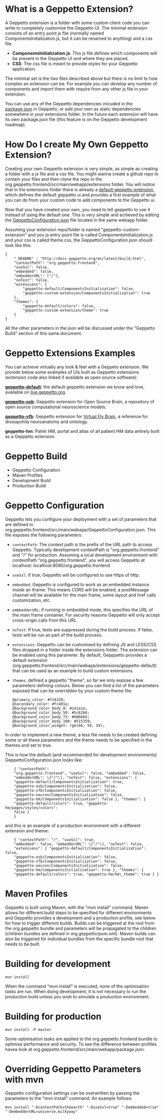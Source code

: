What is a Geppetto Extension?
==============

A Geppetto extension is a folder with some custom client code you can write to completely customise the Geppetto UI. The minimal extension consists of an entry point js file (normally named ComponentsInitialization.js, but it can be renamed to anything) and a css file. 

- **ComponentsInitialization.js**: This js file defines which components will be present in the Geppetto UI and where they are placed. 
- **CSS**: The css file is meant to provide styles for your Geppetto application. 

The minimal set is the two files described above but there is no limit to how complex an extension can be. For example you can develop any number of components and import them with require from any other js file in your extension. 

You can use any of the Geppetto dependencies inlcuded in the [package.json](https://github.com/openworm/org.geppetto.frontend/blob/master/src/main/webapp/package.json) in Geppetto, or add your own as static dependencies somewhere in your extensions folder. In the future each extension will have its own package.json file (this feature is on the Geppetto development roadmap). 

How Do I create My Own Geppetto Extension?
==============

Creating your own Geppetto extension is very simple, as simple as creating a folder with a js file and a css file. You might wanna create a github repo to contain your files and then clone the repo in the org.geppetto.frontend/scr/main/webapp/extensions folder. You will notice that in the extensions folder there is already a [default geppetto extension](https://github.com/openworm/org.geppetto.frontend/tree/master/src/main/webapp/extensions/geppetto-default), which defines the default geppetto ui and provides a first example of what you can do from your custom code to add components to the Geppetto ui. 

Now that you have created your own, you need to tell geppetto to use it instead of using the default one. This is very simple and achieved by editing the [GeppettoConfiguration.json](https://github.com/openworm/org.geppetto.frontend/blob/master/src/main/webapp/GeppettoConfiguration.json) file located in the same webapp folder. 

Assuming your extension repo/folder is named "geppetto-custom-extension" and you js entry point file is called ComponentsInitialization.js and your css is called theme.css, the GeppettoConfiguration.json should look like this:

```
{
    "_README" : "http://docs.geppetto.org/en/latest/build.html",
    "contextPath": "org.geppetto.frontend",
    "useSsl": false,
    "embedded": false,
    "embedderURL": ["/"],
    "noTest": false,
    "extensions": {
        "geppetto-default/ComponentsInitialization": false,
        "geppetto-custom-extension/ComponentsInitialization": true
    },
    "themes": {
        "geppetto-default/colors": false,
        "geppetto-custom-extension/theme": true
    }
}
```
All the other parameters in the json will be discussed under the "Geppetto Build" section of this same document. 

Geppetto Extensions Examples
==============

You can achieve virtually any look & feel with a Geppeto extension. We provide below some examples of UIs built as Geppetto extensions (extension code also linked if available as open source software):

[**geppetto-default**](https://github.com/openworm/org.geppetto.frontend/tree/master/src/main/webapp/extensions/geppetto-default): the default geppetto extension we know and love, available on [live.geppetto.org](https://live.geppetto.org/). 

[**geppetto-osb**](https://github.com/OpenSourceBrain/geppetto-osb/tree/development): Geppetto extension for Open Source Brain, a repository of open source computational neuroscience models.

[**geppetto-vfb**](https://github.com/VirtualFlyBrain/geppetto-vfb/tree/development): Geppetto extension for [Virtual Fly Brain](https://v2a.virtualflybrain.org/), a reference for drosopohila neuroanatomy and ontology. 

**geppetto-hm**: Patiet HM, portal and atlas of all patient HM data antirely built as a Geppetto extension. 

Geppetto Build
==============

-   Geppetto Configuration
-   Maven Profiles
-   Development Build
-   Production Build

Geppetto Configuration
======================

Geppetto lets you configure your deployment with a set of parameters
that are defined in
org.geppetto.frontend/src/main/webapp/GeppettoConfiguration.json. This
file exposes the following parameters:

-   `contextPath`: The context path is the prefix of the URL path to
    access Geppetto. Typically development contextPath is
    "org.geppetto.frontend" and "/" for production. Assuming a local
    development environment with contextPath "org.geppetto.frontend",
    you will access Geppetto at localhost:
    localhost:8080/org.geppetto.frontend
-   `useSsl`: if true, Geppetto will be configured to use https of http.
-   `embedded`: Geppetto is configured to work as an embedded instance
    inside an iframe. This means CORS will be enabled, a postMessage
    channel will be available for the main frame, some layout and href
    calls customization, etc.
-   `embbedderURL`: if running in embedded mode, this specifies the URL of
    the main frame container. For security reasons Geppetto will only
    accept cross-origin calls from this URL.
-   `noTest`: If true, tests are suppressed during the build process. If
    false, tests will be run as part of the build process.
-   `extensions`: Geppetto can be customised by defining JS and LESS/CSS
    files dropped in a folder inside the extensions folder. The
    extension can be enabled using this parameter. By default, Gepppetto
    provides a default
    extension (org.geppetto.frontend/src/main/webapp/extensions/geppetto-default)
    that can be used as an example to build custom extensions.
-   `themes`: defined a geppetto "theme", so far we only expose a few
    parameters defining colours. Below you can find a list of the
    parameters exposed that can be overridden by your custom theme file:

        @primary_color: #fc6320;
        @secondary_color: #fc401a;
        @background_color_body_0: #141a1e;
        @background_color_body_50: #5c6268;
        @background_color_body_73: #60666d;
        @background_color_body_100: #515359;
        @background_color_widget: rgb(66, 59, 59);

In order to implement a new theme, a less file needs to be created
defining some or all these parameters and the theme needs to be
specified in the themes and set to true.

This is how the default (and recommended for development environments)
GeppettoConfiguration.json looks like:

        { "contextPath":
        "org.geppetto.frontend", "useSsl": false, "embedded": false,
        "embedderURL": \["/"\], "noTest": false, "extensions": {
        "geppetto-default/ComponentsInitialization": true,
        "geppetto-osb/ComponentsInitialization": false,
        "geppetto-vfb/ComponentsInitialization": false,
        "geppetto-neuron/ComponentsInitialization": false,
        "geppetto-hm/ComponentsInitialization": false }, "themes": {
        "geppetto-default/colors": true, "geppetto-hm/pages/styles/colors":
        false } 
        }

and this is an example of a production environment with a different
extension and theme: 

        { "contextPath": "/", "useSsl": true,
        "embedded": false, "embedderURL": \["/"\], "noTest": false,
        "extensions": { "geppetto-default/ComponentsInitialization": false,
        "geppetto-osb/ComponentsInitialization": false,
        "geppetto-vfb/ComponentsInitialization": false,
        "geppetto-neuron/ComponentsInitialization": false,
        "geppetto-hm/ComponentsInitialization": true }, "themes": {
        "geppetto-default/colors": true, "geppetto-hm/hm\_theme": true } }

Maven Profiles
==============

Geppetto is built using Maven, with the "mvn install" command. Maven
allows for different build steps to be specified for different
environments and Geppetto provides a development and a production
profile, see below for how to trigger different builds. Builds can be
triggered at the root from the org.geppetto bundle and parameters will
be propagated to the children (children bundles are defined in
org.geppetto/pom.xml). Maven builds can also be triggered for individual
bundles from the specific bundle root that needs to be built.

Building for development
========================

`mvn install`

When the command "mvn install" is executed, none of the optimisation
tasks are run. When doing development, it is not necessary to run the
production build unless you wish to simulate a production environment.

Building for production
=======================

`mvn install -P master`

Some optimisation tasks are applied to the org.geppetto.frontend bundle
to optimise performance and security. To see the difference between
profiles havea look at
org.geppetto.frontend/src/main/webapp/package.json.

Overriding Geppetto Parameters with mvn 
=======================================

Geppetto configuration settings can be overwritten by passing the
parameters to the "mvn install" command. An example follows:

`mvn install "-DcontextPath=theearth" "-DuseSsl=true" "-Dembedded=true" "-DembedderURL=universe,milkyway"`
